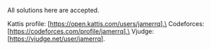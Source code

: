 All solutions here are accepted.


Kattis profile: [https://open.kattis.com/users/jamerrq].\
Codeforces:     [https://codeforces.com/profile/jamerrq].\
Vjudge:         [https://vjudge.net/user/jamerrq].
